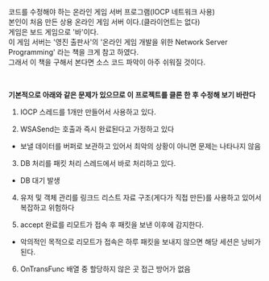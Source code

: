 코드를 수정해야 하는 온라인 게임 서버 프로그램(IOCP 네트워크 사용)
<br>
본인이 처음 만든 상용 온라인 게임 서버 이다.(클라이언트는 없다)
<br>
게임은 보드 게임으로 '바'이다.
<br>
이 게임 서버는 '영진 출판사'의 '온라인 게임 개발을 위한 Network Server Programming' 라는 책을 크게 참고 하였다.
<br>
그래서 이 책을 구해서 본다면 소스 코드 파악이 아주 쉬워질 것이다.

<br>

**기본적으로 아래와 같은 문제가 있으므로 이 프로젝트를 클론 한 후 수정해 보기 바란다**

1. IOCP 스레드를 1개만 만들어서 사용하고 있다.

2. WSASend는 호출과 즉시 완료된다고 가정하고 있다
- 보낼 데이터를 버퍼로 보관하고 있어서 최악의 상황이 아니면 문제는 나타나지 않음

3. DB 처리를 패킷 처리 스레드에서 바로 처리하고 있다.
- DB 대기 발생

4. 유저 및 객체 관리를 링크드 리스트 자료 구조(게다가 직접 만든)를 사용하고 있어서 복잡하고 위험하다

5. accept 완료를 리모트가 접속 후 패킷을 보낸 이후에 감지한다.
 - 악의적인 목적으로 리모트가 접속은 하루 패킷을 보내지 않으면 해당 세션은 낭비가 된다.

6. OnTransFunc 배열 중 할당하지 않은 곳 접근 방어가 없음

